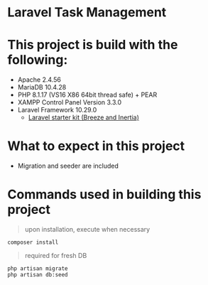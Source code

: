 # Laravel Task Management

# This project is build with the following:

* Apache 2.4.56
* MariaDB 10.4.28
* PHP 8.1.17 (VS16 X86 64bit thread safe) + PEAR
* XAMPP Control Panel Version 3.3.0
* Laravel Framework 10.29.0
  * [Laravel starter kit (Breeze and Inertia)](https://laravel.com/docs/10.x/starter-kits#breeze-and-inertia)

# What to expect in this project

* Migration and seeder are included  

# Commands used in building this project

> upon installation, execute when necessary
```
composer install
```

> required for fresh DB
```
php artisan migrate
php artisan db:seed
```
